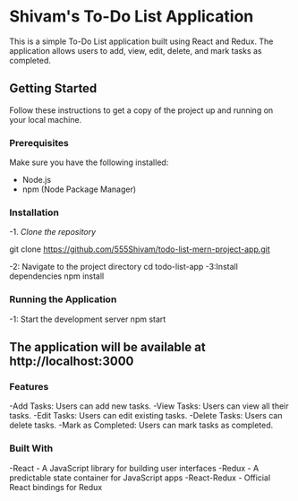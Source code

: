 # Shivam's To-Do List Application

This is a simple To-Do List application built using React and Redux. The application allows users to add, view, edit, delete, and mark tasks as completed.

## Getting Started

Follow these instructions to get a copy of the project up and running on your local machine.

### Prerequisites

Make sure you have the following installed:

- Node.js
- npm (Node Package Manager)

### Installation

-1. *Clone the repository*
   
git clone https://github.com/555Shivam/todo-list-mern-project-app.git

-2: Navigate to the project directory
   cd todo-list-app
-3:Install dependencies
  npm install
  
### Running the Application
-1: Start the development server
  npm start

## The application will be available at http://localhost:3000

### Features
-Add Tasks: Users can add new tasks.
-View Tasks: Users can view all their tasks.
-Edit Tasks: Users can edit existing tasks.
-Delete Tasks: Users can delete tasks.
-Mark as Completed: Users can mark tasks as completed.

### Built With
-React - A JavaScript library for building user interfaces
-Redux - A predictable state container for JavaScript apps
-React-Redux - Official React bindings for Redux
